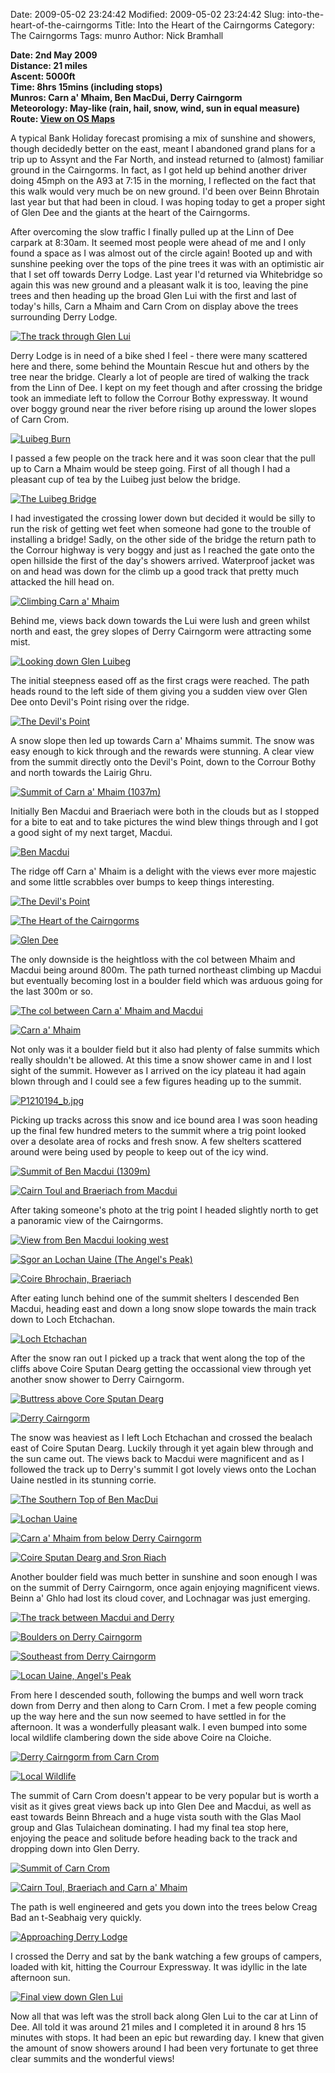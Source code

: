 Date: 2009-05-02 23:24:42
Modified: 2009-05-02 23:24:42
Slug: into-the-heart-of-the-cairngorms
Title: Into the Heart of the Cairngorms
Category: The Cairngorms
Tags: munro
Author: Nick Bramhall

**Date: 2nd May 2009  
Distance: 21 miles  
Ascent: 5000ft  
Time: 8hrs 15mins (including stops)  
Munros: Carn a' Mhaim, Ben MacDui, Derry Cairngorm  
Meteorology: May-like (rain, hail, snow, wind, sun in equal measure)
Route:  [View on OS Maps](https://www.invertedworld.co.uk/hillwalking/trip/318)**



A typical Bank Holiday forecast promising a mix of sunshine and showers, though decidedly better on the east, meant I abandoned grand plans for a trip up to Assynt and the Far North, and instead returned to (almost) familiar ground in the Cairngorms. In fact, as I got held up behind another driver doing 45mph on the A93 at 7:15 in the morning, I reflected on the fact that this walk would very much be on new ground. I'd been over Beinn Bhrotain last year but that had been in cloud. I was hoping today to get a proper sight of Glen Dee and the giants at the heart of the Cairngorms.

<!--more-->

After overcoming the slow traffic I finally pulled up at the Linn of Dee carpark at 8:30am. It seemed most people were ahead of me and I only found a space as I was almost out of the circle again! Booted up and with sunshine peeking over the tops of the pine trees it was with an optimistic air that I set off towards Derry Lodge. Last year I'd returned via Whitebridge so again this was new ground and a pleasant walk it is too, leaving the pine trees and then heading up the broad Glen Lui with the first and last of today's hills, Carn a Mhaim and Carn Crom on display above the trees surrounding Derry Lodge.



[![The track through Glen Lui](http://farm4.static.flickr.com/3334/3498170043_191084d96e_b.jpg)](http://www.flickr.com/photos/53725815@N00/3498170043)



Derry Lodge is in need of a bike shed I feel - there were many scattered here and there, some behind the Mountain Rescue hut and others by the tree near the bridge. Clearly a lot of people are tired of walking the track from the Linn of Dee. I kept on my feet though and after crossing the bridge took an immediate left to follow the Corrour Bothy expressway. It wound over boggy ground near the river before rising up around the lower slopes of Carn Crom.



[![Luibeg Burn](http://farm4.static.flickr.com/3604/3498182077_64f99bf0c7_b.jpg)](http://www.flickr.com/photos/53725815@N00/3498182077)



I passed a few people on the track here and it was soon clear that the pull up to Carn a Mhaim would be steep going. First of all though I had a pleasant cup of tea by the Luibeg just below the bridge. 



[![The Luibeg Bridge](http://farm4.static.flickr.com/3554/3499844735_a99d0b5656_b.jpg)](http://www.flickr.com/photos/53725815@N00/3499844735)



I had investigated the crossing lower down but decided it would be silly to run the risk of getting wet feet when someone had gone to the trouble of installing a bridge! Sadly, on the other side of the bridge the return path to the Corrour highway is very boggy and just as I reached the gate onto the open hillside the first of the day's showers arrived. Waterproof jacket was on and head was down for the climb up a good track that pretty much attacked the hill head on. 



[![Climbing Carn a' Mhaim](http://static.flickr.com/3650/3498200639_16fa59788a_b.jpg)](http://www.flickr.com/photos/53725815@N00/3498200639)



Behind me, views back down towards the Lui were lush and green whilst north and east, the grey slopes of Derry Cairngorm were attracting some mist. 



[![Looking down Glen Luibeg](http://static.flickr.com/3363/3499019578_6befcae329_b.jpg)](http://www.flickr.com/photos/53725815@N00/3499019578)



The initial steepness eased off as the first crags were reached. The path heads round to the left side of them giving you a sudden view over Glen Dee onto Devil's Point rising over the ridge. 



[![The Devil's Point](http://farm4.static.flickr.com/3642/3498209503_2d648644ea_b.jpg)](http://www.flickr.com/photos/53725815@N00/3498209503)



A snow slope then led up towards Carn a' Mhaims summit. The snow was easy enough to kick through and the rewards were stunning. A clear view from the summit directly onto the Devil's Point, down to the Corrour Bothy and north towards the Lairig Ghru.



[![Summit of Carn a' Mhaim (1037m)](http://farm4.static.flickr.com/3343/3499042726_4a1a51ec51_b.jpg)](http://www.flickr.com/photos/53725815@N00/3499042726)



Initially Ben Macdui and Braeriach were both in the clouds but as I stopped for a bite to eat and to take pictures the wind blew things through and I got a good sight of my next target, Macdui.



[![Ben Macdui](http://farm4.static.flickr.com/3649/3499048094_2e4d530e2b_b.jpg)](http://www.flickr.com/photos/53725815@N00/3499048094)



The ridge off Carn a' Mhaim is a delight with the views ever more majestic and some little scrabbles over bumps to keep things interesting. 



[![The Devil's Point](http://farm4.static.flickr.com/3340/3494297657_7ed411ec7c_b.jpg)](http://www.flickr.com/photos/53725815@N00/3494297657)



[![The Heart of the Cairngorms](http://farm4.static.flickr.com/3325/3499860001_a28e08df4c_b.jpg)](http://www.flickr.com/photos/53725815@N00/3499860001)



[![Glen Dee](http://farm4.static.flickr.com/3394/3500683716_08e2682487_b.jpg)](http://www.flickr.com/photos/53725815@N00/3500683716)



The only downside is the heightloss with the col between Mhaim and Macdui being around 800m. The path turned northeast climbing up Macdui but eventually becoming lost in a boulder field which was arduous going for the last 300m or so. 



[![The col between Carn a' Mhaim and Macdui](http://static.flickr.com/3363/3498281205_5c107ff92b_b.jpg)](http://www.flickr.com/photos/53725815@N00/3498281205)



[![Carn a' Mhaim](http://static.flickr.com/3558/3498285809_a2c8818951_b.jpg)](http://www.flickr.com/photos/53725815@N00/3498285809)



Not only was it a boulder field but it also had plenty of false summits which really shouldn't be allowed. At this time a snow shower came in and I lost sight of the summit. However as I arrived on the icy plateau it had again blown through and I could see a few figures heading up to the summit.



[![P1210194_b.jpg](http://static.flickr.com/3600/3499106410_46009af624_b.jpg)](http://www.flickr.com/photos/53725815@N00/3499106410)



Picking up tracks across this snow and ice bound area I was soon heading up the final few hundred meters to the summit where a trig point looked over a desolate area of rocks and fresh snow. A few shelters scattered around were being used by people to keep out of the icy wind.



[![Summit of Ben Macdui (1309m)](http://static.flickr.com/3370/3498300411_aec6ce3bc1_b.jpg)](http://www.flickr.com/photos/53725815@N00/3498300411)



[![Cairn Toul and Braeriach from Macdui](http://static.flickr.com/3618/3499119972_88a116a5db_b.jpg)](http://www.flickr.com/photos/53725815@N00/3499119972)



After taking someone's photo at the trig point I headed slightly north to get a panoramic view of the Cairngorms.



[![View from Ben Macdui looking west](http://static.flickr.com/3299/3496768198_994315ae04_b.jpg)](http://www.flickr.com/photos/53725815@N00/3496768198)



[![Sgor an Lochan Uaine (The Angel's Peak)](http://static.flickr.com/3592/3496788646_c0bd8206a0_b.jpg)](http://www.flickr.com/photos/53725815@N00/3496788646)



[![Coire Bhrochain, Braeriach](http://static.flickr.com/3657/3495138772_829e1b0864_b.jpg)](http://www.flickr.com/photos/53725815@N00/3495138772)



After eating lunch behind one of the summit shelters I descended Ben Macdui, heading east and down a long snow slope towards the main track down to Loch Etchachan. 



[![Loch Etchachan](http://static.flickr.com/3627/3498335311_11d48a7c67_b.jpg)](http://www.flickr.com/photos/53725815@N00/3498335311)



After the snow ran out I picked up a track that went along the top of the cliffs above Coire Sputan Dearg getting the occassional view through yet another snow shower to Derry Cairngorm.



[![Buttress above Core Sputan Dearg](http://static.flickr.com/3582/3498314393_2095e8abbd_b.jpg)](http://www.flickr.com/photos/53725815@N00/3498314393)



[![Derry Cairngorm](http://static.flickr.com/3643/3499133984_7dd29a8efb_b.jpg)](http://www.flickr.com/photos/53725815@N00/3499133984)



The snow was heaviest as I left Loch Etchachan and crossed the bealach east of Coire Sputan Dearg. Luckily through it yet again blew through and the sun came out. The views back to Macdui were magnificent and as I followed the track up to Derry's summit I got lovely views onto the Lochan Uaine nestled in its stunning corrie.



[![The Southern Top of Ben MacDui](http://static.flickr.com/3305/3494334667_3f241443ba_b.jpg)](http://www.flickr.com/photos/53725815@N00/3494334667)



[![Lochan Uaine](http://static.flickr.com/3371/3496717130_e40d928abd_b.jpg)](http://www.flickr.com/photos/53725815@N00/3496717130)



[![Carn a' Mhaim from below Derry Cairngorm](http://static.flickr.com/3356/3496748562_885e3ffe86_b.jpg)](http://www.flickr.com/photos/53725815@N00/3496748562)



[![Coire Sputan Dearg and Sron Riach](http://static.flickr.com/3610/3496770934_aa62084d2a_b.jpg)](http://www.flickr.com/photos/53725815@N00/3496770934)



Another boulder field was much better in sunshine and soon enough I was on the summit of Derry Cairngorm, once again enjoying magnificent views. Beinn a' Ghlo had lost its cloud cover, and Lochnagar was just emerging.



[![The track between Macdui and Derry](http://farm4.static.flickr.com/3338/3499162740_fc8dda136e_b.jpg)](http://www.flickr.com/photos/53725815@N00/3499162740)



[![Boulders on Derry Cairngorm](http://farm4.static.flickr.com/3386/3498353659_38faa519d5_b.jpg)](http://www.flickr.com/photos/53725815@N00/3498353659)



[![Southeast from Derry Cairngorm](http://static.flickr.com/3318/3499192016_9be35dc635_b.jpg)](http://www.flickr.com/photos/53725815@N00/3499192016)



[![Locan Uaine, Angel's Peak](http://static.flickr.com/3573/3498392973_b82209e4ae_b.jpg)](http://www.flickr.com/photos/53725815@N00/3498392973)



From here I descended south, following the bumps and well worn track down from Derry and then along to Carn Crom. I met a few people coming up the way here and the sun now seemed to have settled in for the afternoon. It was a wonderfully pleasant walk. I even bumped into some local wildlife clambering down the side above Coire na Cloiche.



[![Derry Cairngorm from Carn Crom](http://static.flickr.com/3307/3498433841_cf2fba718f_b.jpg)](http://www.flickr.com/photos/53725815@N00/3498433841)



[![Local Wildlife](http://static.flickr.com/3552/3498416669_bbf0a54d1b_b.jpg)](http://www.flickr.com/photos/53725815@N00/3498416669)



The summit of Carn Crom doesn't appear to be very popular but is worth a visit as it gives great views back up into Glen Dee and Macdui, as well as east towards Beinn Bhreach and a huge vista south with the Glas Maol group and Glas Tulaichean dominating. I had my final tea stop here, enjoying the peace and solitude before heading back to the track and dropping down into Glen Derry. 



[![Summit of Carn Crom](http://static.flickr.com/3378/3498429363_587061e458_b.jpg)](http://www.flickr.com/photos/53725815@N00/3498429363)



[![Cairn Toul, Braeriach and Carn a' Mhaim](http://static.flickr.com/3647/3498437929_f8aea6c8e6_b.jpg)](http://www.flickr.com/photos/53725815@N00/3498437929)



The path is well engineered and gets you down into the trees below Creag Bad an t-Seabhaig very quickly.



[![Approaching Derry Lodge](http://static.flickr.com/3344/3499278452_25b9618e32_b.jpg)](http://www.flickr.com/photos/53725815@N00/3499278452)



I crossed the Derry and sat by the bank watching a few groups of campers, loaded with kit, hitting the Courrour Expressway. It was idyllic in the late afternoon sun.



[![Final view down Glen Lui](http://static.flickr.com/3581/3499293498_2cf2994ac0_b.jpg)](http://www.flickr.com/photos/53725815@N00/3499293498)



Now all that was left was the stroll back along Glen Lui to the car at Linn of Dee. All told it was around 21 miles and I completed it in around 8 hrs 15 minutes with stops. It had been an epic but rewarding day. I knew that given the amount of snow showers around I had been very fortunate to get three clear summits and the wonderful views! 